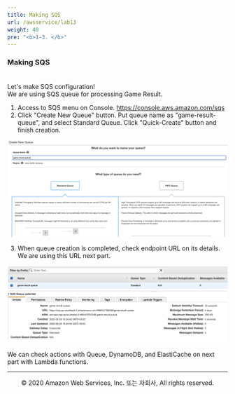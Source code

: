 ```yaml
---
title: Making SQS
url: /awsservice/lab13
weight: 40
pre: "<b>1-3. </b>"
---
```



### Making SQS <br/><br/>

Let's make SQS configuration!    
We are using SQS queue for processing Game Result.    

1. Access to SQS menu on Console. https://console.aws.amazon.com/sqs
2. Click "Create New Queue" button. Put queue name as "game-result-queue", and select Standard Queue. Click "Quick-Create" button and finish creation.

![SQS](./images/SQS[en].png)

3. When queue creation is completed, check endpoint URL on its details. We are using this URL next part.

![SQS_Endpoint](./images/SQS_Endpoint[en].png)

We can check actions with Queue, DynamoDB, and ElastiCache on next part with Lambda functions.


---
<p align="center">
© 2020 Amazon Web Services, Inc. 또는 자회사, All rights reserved.
</p>

